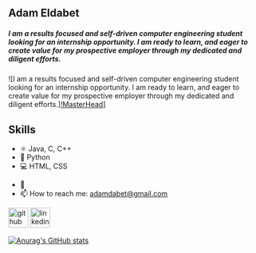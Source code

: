 ## Adam Eldabet
##### I am a results focused and self-driven computer engineering student looking for an internship opportunity. I am ready to learn, and eager to create value for my prospective employer through my dedicated and diligent efforts.
![I am a results focused and self-driven computer engineering student looking for an internship opportunity. I am ready to learn, and eager to create value for my prospective employer through my dedicated and diligent efforts.][!MasterHead](https://64.media.tumblr.com/b280a388fc5c8b88a78912b47e482af6/tumblr_n7sb7eI5zg1sfhzt8o1_500.gif)]


## Skills
* ⚛️ Java, C, C++
* 📱 Python
* 💻 HTML, CSS




- 🔭 
- 📫 How to reach me: adamdabet@gmail.com 


[<img src='https://cdn.jsdelivr.net/npm/simple-icons@3.0.1/icons/github.svg' alt='github' height='40'>](https://github.com/adam-dabet)  [<img src='https://cdn.jsdelivr.net/npm/simple-icons@3.0.1/icons/linkedin.svg' alt='linkedin' height='40'>](https://www.linkedin.com/in/adam-dabet-844452243/)  



[![Anurag's GitHub stats](https://github-readme-stats.vercel.app/api?username=adam-dabet)](https://github.com/anuraghazra/github-readme-stats)

